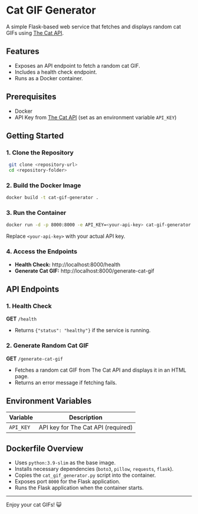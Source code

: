 # Cat GIF Generator

A simple Flask-based web service that fetches and displays random cat GIFs using [The Cat API](https://thecatapi.com/).

## Features
- Exposes an API endpoint to fetch a random cat GIF.
- Includes a health check endpoint.
- Runs as a Docker container.

## Prerequisites
- Docker
- API Key from [The Cat API](https://thecatapi.com/) (set as an environment variable `API_KEY`)

## Getting Started

### 1. Clone the Repository
```sh
 git clone <repository-url>
 cd <repository-folder>
```

### 2. Build the Docker Image
```sh
docker build -t cat-gif-generator .
```

### 3. Run the Container
```sh
docker run -d -p 8000:8000 -e API_KEY=<your-api-key> cat-gif-generator
```
Replace `<your-api-key>` with your actual API key.

### 4. Access the Endpoints
- **Health Check:** http://localhost:8000/health
- **Generate Cat GIF:** http://localhost:8000/generate-cat-gif

## API Endpoints
### 1. Health Check
**GET** `/health`
- Returns `{"status": "healthy"}` if the service is running.

### 2. Generate Random Cat GIF
**GET** `/generate-cat-gif`
- Fetches a random cat GIF from The Cat API and displays it in an HTML page.
- Returns an error message if fetching fails.

## Environment Variables
| Variable | Description |
|----------|-------------|
| `API_KEY` | API key for The Cat API (required) |

## Dockerfile Overview
- Uses `python:3.9-slim` as the base image.
- Installs necessary dependencies (`boto3`, `pillow`, `requests`, `flask`).
- Copies the `cat_gif_generator.py` script into the container.
- Exposes port `8000` for the Flask application.
- Runs the Flask application when the container starts.

---
Enjoy your cat GIFs! 😺


